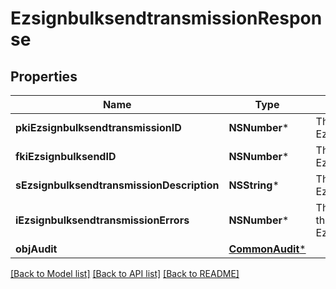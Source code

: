 # EzsignbulksendtransmissionResponse

## Properties
Name | Type | Description | Notes
------------ | ------------- | ------------- | -------------
**pkiEzsignbulksendtransmissionID** | **NSNumber*** | The unique ID of the Ezsignbulksendtransmission | 
**fkiEzsignbulksendID** | **NSNumber*** | The unique ID of the Ezsignbulksend | 
**sEzsignbulksendtransmissionDescription** | **NSString*** | The description of the Ezsignbulksendtransmission | 
**iEzsignbulksendtransmissionErrors** | **NSNumber*** | The number of errors during the Ezsignbulksendtransmission | 
**objAudit** | [**CommonAudit***](CommonAudit.md) |  | 

[[Back to Model list]](../README.md#documentation-for-models) [[Back to API list]](../README.md#documentation-for-api-endpoints) [[Back to README]](../README.md)


